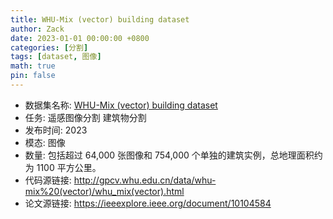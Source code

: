 ```yaml
---
title: WHU-Mix (vector) building dataset
author: Zack
date: 2023-01-01 00:00:00 +0800
categories: [分割]
tags: [dataset, 图像]
math: true
pin: false
---
```

- 数据集名称: [WHU-Mix (vector) building dataset](http://gpcv.whu.edu.cn/data/whu-mix%20(vector)/whu_mix(vector).html)
- 任务: 遥感图像分割 建筑物分割
- 发布时间: 2023
- 模态: 图像
- 数量: 包括超过 64,000 张图像和 754,000 个单独的建筑实例，总地理面积约为 1100 平方公里。
- 代码源链接: http://gpcv.whu.edu.cn/data/whu-mix%20(vector)/whu_mix(vector).html
- 论文源链接: https://ieeexplore.ieee.org/document/10104584
